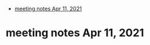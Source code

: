 - [meeting notes Apr 11, 2021](#orga39e99d)


<a id="orga39e99d"></a>

# meeting notes Apr 11, 2021
